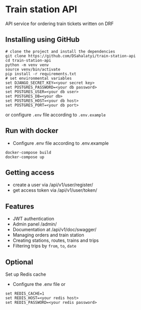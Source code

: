 # Train station API
API service for ordering train tickets written on DRF

## Installing using GitHub
```shell
# clone the project and install the dependencies
git clone https://github.com/DSahalatyi/train-station-api
cd train-station-api
python -m venv venv
source venv/bin/activate
pip install -r requirements.txt
# set environmental variables
set DJANGO_SECRET_KEY=<your secret key>
set POSTGRES_PASSWORD=<your db password>
set POSTGRES_USER=<your db user>
set POSTGRES_DB=<your db>
set POSTGRES_HOST=<your db host>
set POSTGRES_PORT=<your db port>
```
or configure `.env` file according to `.env.example`

## Run with docker
- Configure .env file according to .env.example
```shell
docker-compose build
docker-compose up
```

## Getting access
- create a user via /api/v1/user/register/
- get access token via /api/v1/user/token/

## Features
- JWT authentication
- Admin panel /admin/
- Documentation at /api/v1/doc/swagger/
- Managing orders and train station
- Creating stations, routes, trains and trips
- Filtering trips by `from`, `to`, `date`

## Optional
Set up Redis cache
- Configure the .env file or
```shell
set REDIS_CACHE=1
set REDIS_HOST=<your redis host>
set REDIS_PASSWORD=<your redis password>
```